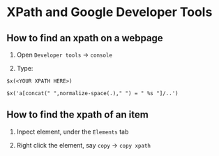 # XPath and Google Developer Tools

## How to find an xpath on a webpage

1. Open `Developer tools` -> `console`

2. Type:

```
$x(<YOUR XPATH HERE>)

$x('a[concat(" ",normalize-space(.)," ") = " %s "]/..')
```

## How to find the xpath of an item

1. Inpect element, under the `Elements` tab

2. Right click the element, say `copy` -> `copy xpath`

